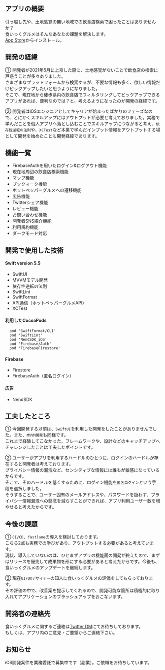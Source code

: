 ## アプリの概要
引っ越し先や、土地感覚の無い地域での飲食店検索で困ったことはありませんか？  
食いっくグルメはそんなあなたの課題を解決します。  
[App Store]()からインストール。

## 開発の経緯
① 開発者が2021年5月に上京した際に、土地感覚がないことで飲食店の検索に戸惑うことが多々ありました。  
さまざまなプラットフォームから検索するが、不要な情報も多く、欲しい情報だけピックアップしたいと思うようになりました。  
そこで、現在地から徒歩県内の飲食店でフィルタリングしてピックアップできるアプリがあれば、便利なのでは？と、考えるようになったのが開発の経緯です。  

② 開発者はiOSエンジニアとしてキャリアが始まったばかりのフェーズなので、とにかくスキルアップにはアウトプットが必要と考えておりました。実務で学んだことを個人アプリへ落とし込むことでスキルアップにつながると考え、`依存性逆転の法則`や、`XCTest`など本業で学んだインプット情報をアウトプットする場として開発を始めたことも開発経緯であります。

## 機能一覧
- FirebaseAuthを用いたログイン&ログアウト機能
- 現在地周辺の飲食店検索機能
- マップ機能
- ブックマーク機能
- ホットペッパーグルメへの遷移機能
- 広告機能
- Twitterシェア機能
- レビュー機能
- お問い合わせ機能
- 開発者SNS紹介機能
- 利用規約機能
- ダークモード対応

## 開発で使用した技術
#### Swift version 5.5
- SwiftUI
- MVVMモデル開発
- 依存性逆転の法則
- SwiftLint
- SwiftFormat
- API通信（ホットペッパーグルメAPI）
- XCTest

#### 利用したCocoaPods

```
  pod 'SwiftFormat/CLI'  
  pod 'SwiftLint'  
  pod 'NendSDK_iOS'  
  pod 'Firebase/Auth'  
  pod 'FirebaseFirestore'  
```

#### Firebase
- Firestore
- FirebaseAuth（匿名ログイン）

#### 広告
- NendSDK

## 工夫したところ
① 今回開発する以前は、`SwiftUI`を利用した開発をしたことがありませんでした。また、`MVVM開発`も同様です。  
これまで経験してこなかった、フレームワークや、設計などのキャッチアップへチャレンジしたことは工夫したポイントです。 

② ユーザーがアプリを利用するハードルのひとつに、ログインのハードルが存在すると開発者は考えております。  
プライバシー情報の漏洩など、センシティブな情報には誰もが敏感になっているからです。  
そこで、そのハードルを低くするために、ログイン機能を`匿名ログイン`という手段を選択しました。  
そうすることで、ユーザー固有のメールアドレスや、パスワードを扱わず、プライバシー情報漏洩への懸念を減らすことができれば、アプリ利用ユーザー数を増やせると考えたからです。 

## 今後の課題
① `CI/CD`、`fastlane`の導入を検討しております。  
こちら2点も実務での学びがあり、アウトプットする必要があると考えています。  
現状、導入していないのは、ひとまずアプリの機能面の開発が終えたので、まずはリリースを優先して成果物を形にする必要があると考えたからです。今後も、食いっくグルメのアップデートを継続します。

② 現在`UI/UXデザイナー`の知人に食いっくグルメの評価をしてもらっております。  
その評価の中で、改善案を提示してくれるので、開発可能な箇所は積極的に取り入れてアプリケーションのブラッシュアップをおこないます。

## 開発者の連絡先
食いっくグルメに関するご連絡は[Twitter DM](https://twitter.com/ken_sasaki2)にてお待ちしております。  
もしくは、アプリ内のご意見・ご要望からご連絡下さい。

## お知らせ
iOS開発案件を業務委託で募集中です（副業）。ご依頼をお待ちしています。
